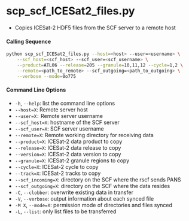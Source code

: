 scp_scf_ICESat2_files.py
========================

 - Copies ICESat-2 HDF5 files from the SCF server to a remote host

#### Calling Sequence
```bash
python scp_scf_ICESat2_files.py --host=<host> --user=<username> \
    --scf_host=<scf_host> --scf_user=<scf_username> \
    --product=ATL06 --release=205 --granule=10,11,12 --cycle=1,2 \
    --remote=<path_to_remote> --scf_outgoing=<path_to_outgoing> \
    --verbose --mode=0o775
```

#### Command Line Options
 - `-h`, `--help`: list the command line options
 - `--host=X`: Remote server host
 - `--user=X:` Remote server username
 - `--scf_host=X`: hostname of the SCF server
 - `--scf_user=X`: SCF server username
 - `--remote=X`: Remote working directory for receiving data
 - `--product=X`: ICESat-2 data product to copy
 - `--release=X`: ICESat-2 data release to copy
 - `--version=X`: ICESat-2 data version to copy
 - `--granule=X`: ICESat-2 granule regions to copy
 - `--cycle=X`: ICESat-2 cycle to copy
 - `--track=X`: ICESat-2 tracks to copy
 - `--scf_incoming=X`: directory on the SCF where the rscf sends PANS
 - `--scf_outgoing=X`: directory on the SCF where the data resides
 - `-C`, `--clobber`: overwrite existing data in transfer
 - `-V`, `--verbose`: output information about each synced file
 - `-M X`, `--mode=X`: permission mode of directories and files synced
 - `-L`, `--list`: only list files to be transferred
